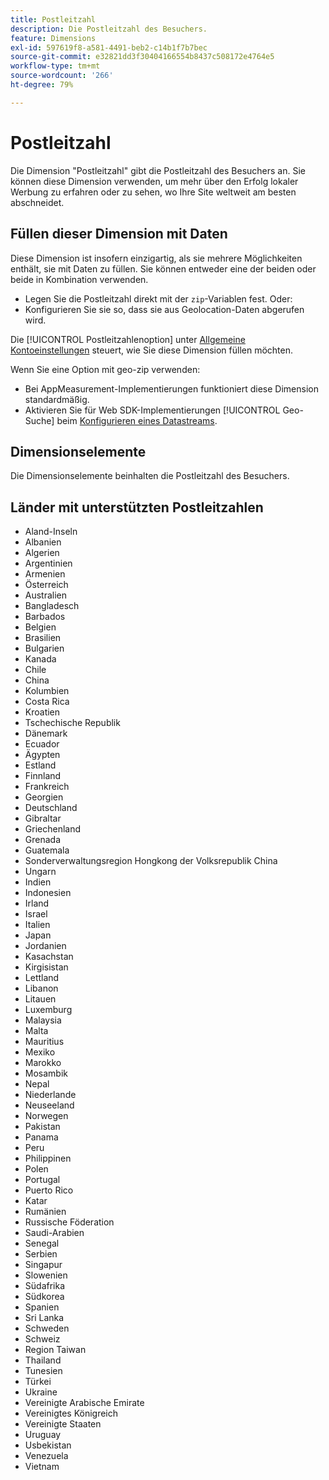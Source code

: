 ```yaml
---
title: Postleitzahl
description: Die Postleitzahl des Besuchers.
feature: Dimensions
exl-id: 597619f8-a581-4491-beb2-c14b1f7b7bec
source-git-commit: e32821dd3f30404166554b8437c508172e4764e5
workflow-type: tm+mt
source-wordcount: '266'
ht-degree: 79%

---
```


# Postleitzahl

Die Dimension &quot;Postleitzahl&quot;[](overview.md) gibt die Postleitzahl des Besuchers an. Sie können diese Dimension verwenden, um mehr über den Erfolg lokaler Werbung zu erfahren oder zu sehen, wo Ihre Site weltweit am besten abschneidet.

## Füllen dieser Dimension mit Daten

Diese Dimension ist insofern einzigartig, als sie mehrere Möglichkeiten enthält, sie mit Daten zu füllen. Sie können entweder eine der beiden oder beide in Kombination verwenden.

* Legen Sie die Postleitzahl direkt mit der `zip`-Variablen fest. Oder:
* Konfigurieren Sie sie so, dass sie aus Geolocation-Daten abgerufen wird.

Die [!UICONTROL Postleitzahlenoption] unter [Allgemeine Kontoeinstellungen](/help/admin/admin/c-manage-report-suites/c-edit-report-suites/general/general-acct-settings-admin.md) steuert, wie Sie diese Dimension füllen möchten.

Wenn Sie eine Option mit geo-zip verwenden:

* Bei AppMeasurement-Implementierungen funktioniert diese Dimension standardmäßig.
* Aktivieren Sie für Web SDK-Implementierungen [!UICONTROL Geo-Suche] beim [ Konfigurieren eines Datastreams](https://experienceleague.adobe.com/docs/experience-platform/datastreams/configure.html?lang=de).

## Dimensionselemente

Die Dimensionselemente beinhalten die Postleitzahl des Besuchers.

## Länder mit unterstützten Postleitzahlen

* Aland-Inseln
* Albanien
* Algerien
* Argentinien
* Armenien
* Österreich
* Australien
* Bangladesch
* Barbados
* Belgien
* Brasilien
* Bulgarien
* Kanada
* Chile
* China
* Kolumbien
* Costa Rica
* Kroatien
* Tschechische Republik
* Dänemark
* Ecuador
* Ägypten
* Estland
* Finnland
* Frankreich
* Georgien
* Deutschland
* Gibraltar
* Griechenland
* Grenada
* Guatemala
* Sonderverwaltungsregion Hongkong der Volksrepublik China
* Ungarn
* Indien
* Indonesien
* Irland
* Israel
* Italien
* Japan
* Jordanien
* Kasachstan
* Kirgisistan
* Lettland
* Libanon
* Litauen
* Luxemburg
* Malaysia
* Malta
* Mauritius
* Mexiko
* Marokko
* Mosambik
* Nepal
* Niederlande
* Neuseeland
* Norwegen
* Pakistan
* Panama
* Peru
* Philippinen
* Polen
* Portugal
* Puerto Rico
* Katar
* Rumänien
* Russische Föderation
* Saudi-Arabien
* Senegal
* Serbien
* Singapur
* Slowenien
* Südafrika
* Südkorea
* Spanien
* Sri Lanka
* Schweden
* Schweiz
* Region Taiwan
* Thailand
* Tunesien
* Türkei
* Ukraine
* Vereinigte Arabische Emirate
* Vereinigtes Königreich
* Vereinigte Staaten
* Uruguay
* Usbekistan
* Venezuela
* Vietnam
